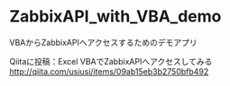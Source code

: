 ZabbixAPI_with_VBA_demo
=======================

VBAからZabbixAPIへアクセスするためのデモアプリ

Qiitaに投稿：Excel VBAでZabbixAPIへアクセスしてみる
http://qiita.com/usiusi/items/09ab15eb3b2750bfb492
